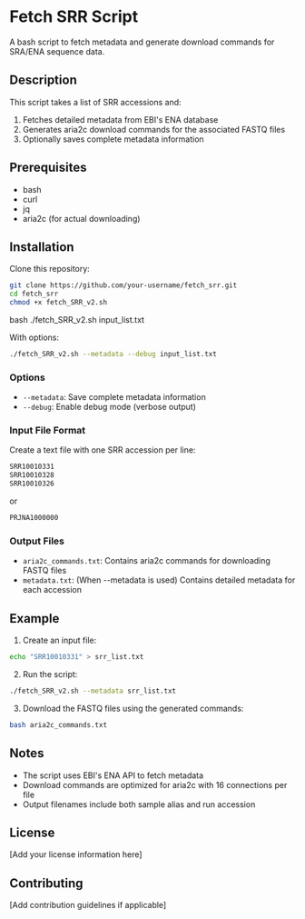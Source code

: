 # Fetch SRR Script

A bash script to fetch metadata and generate download commands for SRA/ENA sequence data.

## Description

This script takes a list of SRR accessions and:
1. Fetches detailed metadata from EBI's ENA database
2. Generates aria2c download commands for the associated FASTQ files
3. Optionally saves complete metadata information

## Prerequisites

- bash
- curl
- jq
- aria2c (for actual downloading)

## Installation

Clone this repository:

```bash
git clone https://github.com/your-username/fetch_srr.git
cd fetch_srr
chmod +x fetch_SRR_v2.sh
```

bash
./fetch_SRR_v2.sh input_list.txt

With options:

```bash
./fetch_SRR_v2.sh --metadata --debug input_list.txt
```

### Options

- `--metadata`: Save complete metadata information
- `--debug`: Enable debug mode (verbose output)

### Input File Format

Create a text file with one SRR accession per line:

```bash
SRR10010331
SRR10010328
SRR10010326
```

or 

```bash
PRJNA1000000
```

### Output Files

- `aria2c_commands.txt`: Contains aria2c commands for downloading FASTQ files
- `metadata.txt`: (When --metadata is used) Contains detailed metadata for each accession

## Example

1. Create an input file:

```bash
echo "SRR10010331" > srr_list.txt
```

2. Run the script:

```bash
./fetch_SRR_v2.sh --metadata srr_list.txt
```

3. Download the FASTQ files using the generated commands:
```bash
bash aria2c_commands.txt
```

## Notes

- The script uses EBI's ENA API to fetch metadata
- Download commands are optimized for aria2c with 16 connections per file
- Output filenames include both sample alias and run accession

## License

[Add your license information here]

## Contributing

[Add contribution guidelines if applicable]

